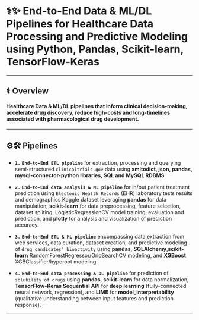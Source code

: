 # ⚕️✨ End-to-End Data & ML/DL Pipelines for Healthcare Data Processing and Predictive Modeling using Python, Pandas, Scikit-learn, TensorFlow-Keras

---

## ⚕️ Overview

#### Healthcare Data & ML/DL pipelines that inform clinical decision-making, accelerate drug discovery, reduce high-costs and long-timelines associated with pharmacological drug development.

---

## ⚙️🛠️ Pipelines

- __`1.`__ __`End-to-End ETL pipeline`__ for extraction, processing and querying semi-structured `clinicaltrials.gov` data using __xmltodict, json, pandas, mysql-connector-python libraries, SQL and MySQL RDBMS__.

- __`2.`__ __`End-to-End data analysis & ML pipeline`__ for in/out patient treatment prediction using `Electonic Health Records` (EHR) laboratory tests results and demographics Kaggle dataset leveraging __pandas__ for data manipulation, __scikit-learn__ for data preprocessing, feature selection, dataset spliting, LogisticRegressionCV model training, evaluation and prediction, and __plotly__ for analysis and visualization of prediction accuracy.

- __`3.`__ __`End-to-End ETL & ML pipeline`__ encompassing data extraction from web services, data curation, dataset creation, and predictive modeling of `drug candidates' bioactivity` using __pandas__, __SQLAlchemy__,__scikit-learn__ RandomForestRegressor/GridSearchCV modeling, and __XGBoost__ XGBClassifier/hyperopt modeling. 

- __`4.`__ __`End-to-End data processing & DL pipeline`__ for prediction of `solubility of drugs` using __pandas__, __scikit-learn__ for data normalization, __TensorFlow-Keras Sequential API__ for __deep learning__ (fully-connected neural network, regression), and __LIME__ for __model_interpretability__ (qualitative understanding between input features and prediction response).

---




